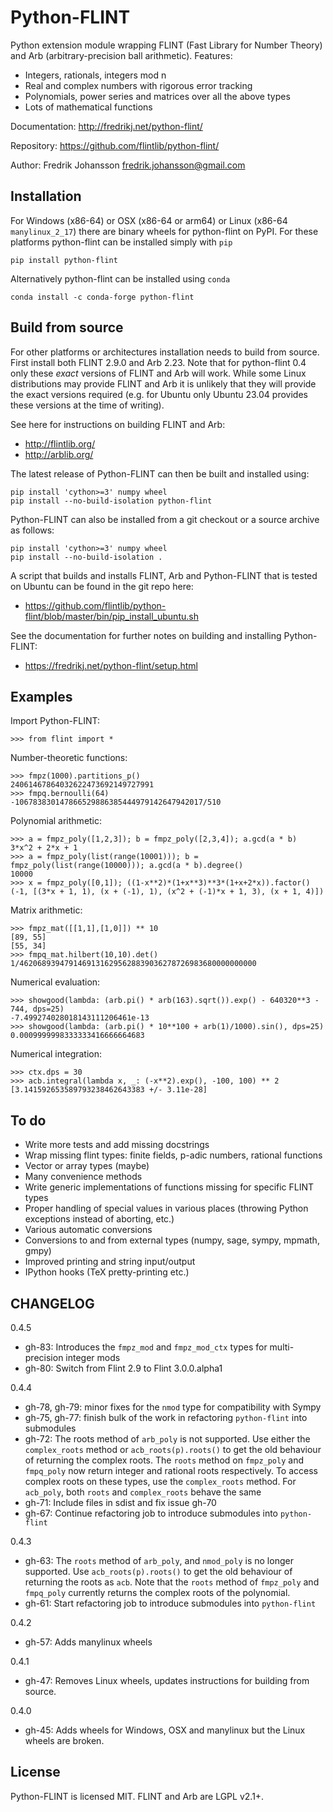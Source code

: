 Python-FLINT
============

Python extension module wrapping FLINT (Fast Library for Number Theory)
and Arb (arbitrary-precision ball arithmetic). Features:

* Integers, rationals, integers mod n
* Real and complex numbers with rigorous error tracking
* Polynomials, power series and matrices over all the above types
* Lots of mathematical functions

Documentation: http://fredrikj.net/python-flint/

Repository: https://github.com/flintlib/python-flint/

Author: Fredrik Johansson <fredrik.johansson@gmail.com>

Installation
------------

For Windows (x86-64) or OSX (x86-64 or arm64) or Linux (x86-64
`manylinux_2_17`) there are binary wheels for python-flint on PyPI. For these
platforms python-flint can be installed simply with `pip`

    pip install python-flint

Alternatively python-flint can be installed using `conda`

    conda install -c conda-forge python-flint

Build from source
-----------------

For other platforms or architectures installation needs to build from source.
First install both FLINT 2.9.0 and Arb 2.23. Note that for python-flint 0.4
only these *exact* versions of FLINT and Arb will work. While some Linux
distributions may provide FLINT and Arb it is unlikely that they will provide
the exact versions required (e.g. for Ubuntu only Ubuntu 23.04 provides these
versions at the time of writing).

See here for instructions on building FLINT and Arb:

* http://flintlib.org/
* http://arblib.org/

The latest release of Python-FLINT can then be built and installed using:

    pip install 'cython>=3' numpy wheel
    pip install --no-build-isolation python-flint

Python-FLINT can also be installed from a git checkout or a source archive
as follows:

    pip install 'cython>=3' numpy wheel
    pip install --no-build-isolation .

A script that builds and installs FLINT, Arb and Python-FLINT that is tested on
Ubuntu can be found in the git repo here:

* https://github.com/flintlib/python-flint/blob/master/bin/pip_install_ubuntu.sh

See the documentation for further notes on building and installing
Python-FLINT:

* https://fredrikj.net/python-flint/setup.html

Examples
-------------------------------------

Import Python-FLINT:

    >>> from flint import *

Number-theoretic functions:

    >>> fmpz(1000).partitions_p()
    24061467864032622473692149727991
    >>> fmpq.bernoulli(64)
    -106783830147866529886385444979142647942017/510

Polynomial arithmetic:

    >>> a = fmpz_poly([1,2,3]); b = fmpz_poly([2,3,4]); a.gcd(a * b)
    3*x^2 + 2*x + 1
    >>> a = fmpz_poly(list(range(10001))); b = fmpz_poly(list(range(10000))); a.gcd(a * b).degree()
    10000
    >>> x = fmpz_poly([0,1]); ((1-x**2)*(1+x**3)**3*(1+x+2*x)).factor()
    (-1, [(3*x + 1, 1), (x + (-1), 1), (x^2 + (-1)*x + 1, 3), (x + 1, 4)])

Matrix arithmetic:

    >>> fmpz_mat([[1,1],[1,0]]) ** 10
    [89, 55]
    [55, 34]
    >>> fmpq_mat.hilbert(10,10).det()
    1/46206893947914691316295628839036278726983680000000000

Numerical evaluation:

    >>> showgood(lambda: (arb.pi() * arb(163).sqrt()).exp() - 640320**3 - 744, dps=25)
    -7.499274028018143111206461e-13
    >>> showgood(lambda: (arb.pi() * 10**100 + arb(1)/1000).sin(), dps=25)
    0.0009999998333333416666664683

Numerical integration:

    >>> ctx.dps = 30
    >>> acb.integral(lambda x, _: (-x**2).exp(), -100, 100) ** 2
    [3.141592653589793238462643383 +/- 3.11e-28]

To do
-------------------------------------

* Write more tests and add missing docstrings
* Wrap missing flint types: finite fields, p-adic numbers, rational functions
* Vector or array types (maybe)
* Many convenience methods
* Write generic implementations of functions missing for specific FLINT types
* Proper handling of special values in various places (throwing Python exceptions instead of aborting, etc.)
* Various automatic conversions
* Conversions to and from external types (numpy, sage, sympy, mpmath, gmpy)
* Improved printing and string input/output
* IPython hooks (TeX pretty-printing etc.)

CHANGELOG
-------------

0.4.5

- gh-83: Introduces the `fmpz_mod` and `fmpz_mod_ctx` types for multi-precision integer mods
- gh-80: Switch from Flint 2.9 to Flint 3.0.0.alpha1 

0.4.4

- gh-78, gh-79: minor fixes for the `nmod` type for compatibility with Sympy
- gh-75, gh-77: finish bulk of the work in refactoring `python-flint` into submodules
- gh-72: The roots method of `arb_poly` is not supported. Use either the `complex_roots` method or `acb_roots(p).roots()` to get the old behaviour of returning the complex roots. The `roots` method on `fmpz_poly` and `fmpq_poly` now return integer and rational roots respectively. To access complex roots on these types, use the `complex_roots` method. For `acb_poly`, both `roots` and `complex_roots` behave the same
- gh-71: Include files in sdist and fix issue gh-70
- gh-67: Continue refactoring job to introduce submodules into `python-flint`

0.4.3

- gh-63: The `roots` method of `arb_poly`, and `nmod_poly` is no longer supported. Use `acb_roots(p).roots()` to get the old behaviour of returning the roots as `acb`. Note that the `roots` method of `fmpz_poly` and `fmpq_poly` currently returns the complex roots of the polynomial.
- gh-61: Start refactoring job to introduce submodules into `python-flint`

0.4.2

- gh-57: Adds manylinux wheels

0.4.1

- gh-47: Removes Linux wheels, updates instructions for building from source.

0.4.0

- gh-45: Adds wheels for Windows, OSX and manylinux but the Linux wheels are broken.

License
------------

Python-FLINT is licensed MIT. FLINT and Arb are LGPL v2.1+.
